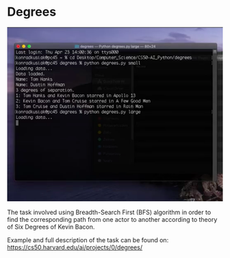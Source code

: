 # Degrees

 ![](./IMG/degrees.png)
 
 The task involved using Breadth-Search First (BFS) algorithm in order to find the corresponding path from one actor to another according to theory of Six Degrees of Kevin Bacon. 

Example and full description of the task can be found on: https://cs50.harvard.edu/ai/projects/0/degrees/
